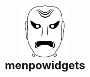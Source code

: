 <center>
  <img src="../../logo/menpowidgets_white_medium.png" alt="menpowidgets" width="30%"><br/>
  <strong style="font-size: 250%">menpowidgets</strong>
</center>
